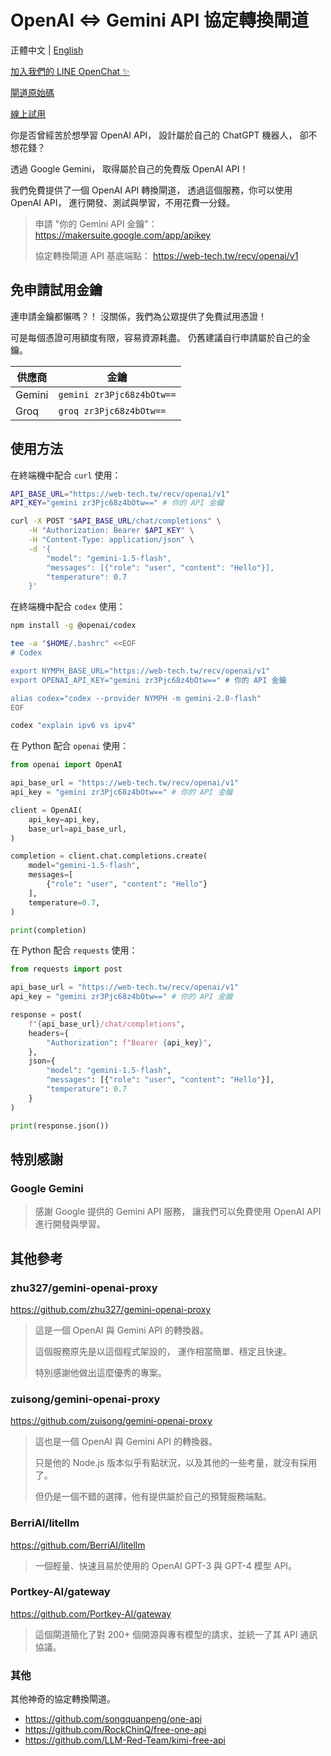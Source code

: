 # OpenAI <=> Gemini API 協定轉換閘道

正體中文 | [English](README.md)

[加入我們的 LINE OpenChat ✨](https://web-tech.tw/ai)

[閘道原始碼](https://github.com/ai-tech-tw/ironnect)

[線上試用](https://ai.web-tech.tw/openai)

你是否曾經苦於想學習 OpenAI API，
設計屬於自己的 ChatGPT 機器人，
卻不想花錢？

透過 Google Gemini，
取得屬於自己的免費版 OpenAI API！

我們免費提供了一個 OpenAI API 轉換閘道，
透過這個服務，你可以使用 OpenAI API，
進行開發、測試與學習，不用花費一分錢。

> 申請 "你的 Gemini API 金鑰"： <https://makersuite.google.com/app/apikey>
>
> 協定轉換閘道 API 基底端點： <https://web-tech.tw/recv/openai/v1>

## 免申請試用金鑰

連申請金鑰都懶嗎？！
沒關係，我們為公眾提供了免費試用憑證！

可是每個憑證可用額度有限，容易資源耗盡。
仍舊建議自行申請屬於自己的金鑰。

| 供應商 | 金鑰                      |
| ------ | ------------------------- |
| Gemini | `gemini zr3Pjc68z4bOtw==` |
| Groq   | `groq zr3Pjc68z4bOtw==`   |

## 使用方法

在終端機中配合 `curl` 使用：

```sh
API_BASE_URL="https://web-tech.tw/recv/openai/v1"
API_KEY="gemini zr3Pjc68z4bOtw==" # 你的 API 金鑰

curl -X POST "$API_BASE_URL/chat/completions" \
    -H "Authorization: Bearer $API_KEY" \
    -H "Content-Type: application/json" \
    -d '{
        "model": "gemini-1.5-flash",
        "messages": [{"role": "user", "content": "Hello"}],
        "temperature": 0.7
    }'
```

在終端機中配合 `codex` 使用：

```sh
npm install -g @openai/codex

tee -a "$HOME/.bashrc" <<EOF
# Codex

export NYMPH_BASE_URL="https://web-tech.tw/recv/openai/v1"
export OPENAI_API_KEY="gemini zr3Pjc68z4bOtw==" # 你的 API 金鑰

alias codex="codex --provider NYMPH -m gemini-2.0-flash"
EOF

codex "explain ipv6 vs ipv4"
```

在 Python 配合 `openai` 使用：

```python
from openai import OpenAI

api_base_url = "https://web-tech.tw/recv/openai/v1"
api_key = "gemini zr3Pjc68z4bOtw==" # 你的 API 金鑰

client = OpenAI(
    api_key=api_key,
    base_url=api_base_url,
)

completion = client.chat.completions.create(
    model="gemini-1.5-flash",
    messages=[
        {"role": "user", "content": "Hello"}
    ],
    temperature=0.7,
)

print(completion)
```

在 Python 配合 `requests` 使用：

```python
from requests import post

api_base_url = "https://web-tech.tw/recv/openai/v1"
api_key = "gemini zr3Pjc68z4bOtw==" # 你的 API 金鑰

response = post(
    f"{api_base_url}/chat/completions",
    headers={
        "Authorization": f"Bearer {api_key}",
    },
    json={
        "model": "gemini-1.5-flash",
        "messages": [{"role": "user", "content": "Hello"}],
        "temperature": 0.7
    }
)

print(response.json())
```

## 特別感謝

### Google Gemini

> 感謝 Google 提供的 Gemini API 服務，
> 讓我們可以免費使用 OpenAI API 進行開發與學習。

## 其他參考

### zhu327/gemini-openai-proxy

<https://github.com/zhu327/gemini-openai-proxy>

> 這是一個 OpenAI 與 Gemini API 的轉換器。
>
> 這個服務原先是以這個程式架設的，
> 運作相當簡單、穩定且快速。
>
> 特別感謝他做出這麼優秀的專案。

### zuisong/gemini-openai-proxy

<https://github.com/zuisong/gemini-openai-proxy>

> 這也是一個 OpenAI 與 Gemini API 的轉換器。
>
> 只是他的 Node.js 版本似乎有點狀況，以及其他的一些考量，就沒有採用了。
>
> 但仍是一個不錯的選擇，他有提供屬於自己的預覽服務端點。

### BerriAI/litellm

<https://github.com/BerriAI/litellm>

> 一個輕量、快速且易於使用的 OpenAI GPT-3 與 GPT-4 模型 API。

### Portkey-AI/gateway

<https://github.com/Portkey-AI/gateway>

> 這個閘道簡化了對 200+ 個開源與專有模型的請求，並統一了其 API 通訊協議。

### 其他

其他神奇的協定轉換閘道。

- <https://github.com/songquanpeng/one-api>
- <https://github.com/RockChinQ/free-one-api>
- <https://github.com/LLM-Red-Team/kimi-free-api>
